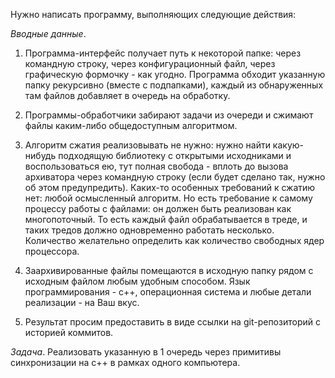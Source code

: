 Нужно написать программу, выполняющих следующие действия:

_Вводные данные_.

1. Программа-интерфейс получает путь к некоторой папке:
   через командную строку, через конфигурационный файл,
   через графическую формочку - как угодно.
   Программа обходит указанную папку рекурсивно (вместе с подпапками),
   каждый из обнаруженных там файлов добавляет в очередь на обработку.

2. Программы-обработчики забирают задачи из очереди и сжимают файлы
   каким-либо общедоступным алгоритмом.

3. Алгоритм сжатия реализовывать не нужно: нужно найти какую-нибудь
   подходящую библиотеку с открытыми исходниками и воспользоваться ею,
   тут полная свобода - вплоть до вызова архиватора через командную
   строку (если будет сделано так, нужно об этом предупредить).
   Каких-то особенных требований к сжатию нет: любой осмысленный алгоритм.
   Но есть требование к самому процессу работы с файлами: он должен быть
   реализован как многопоточный. То есть каждый файл обрабатывается в
   треде, и таких тредов должно одновременно работать несколько.
   Количество желательно определить как количество свободных ядер процессора.

4. Заархивированные файлы помещаются в исходную папку рядом с исходным
   файлом любым удобным способом. Язык программирования - с++,
   операционная система и любые детали реализации - на Ваш вкус.

5. Результат просим предоставить в виде ссылки на git-репозиторий
   с историей коммитов.

_Задача_. Реализовать указанную в 1 очередь через примитивы синхронизации
на с++ в рамках одного компьютера.